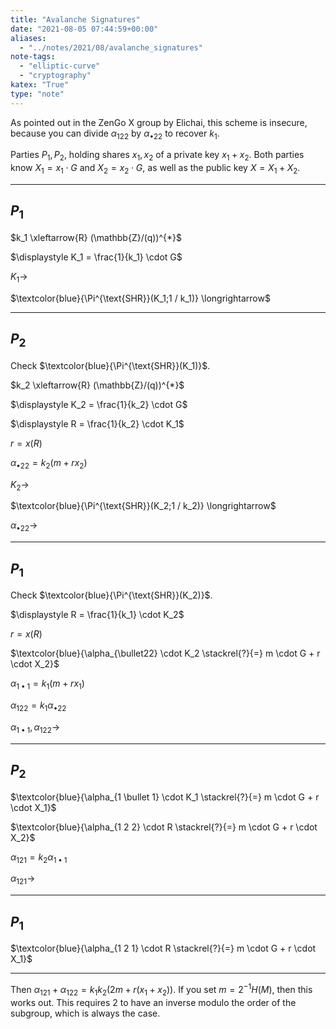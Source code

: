 ```yaml
---
title: "Avalanche Signatures"
date: "2021-08-05 07:44:59+00:00"
aliases:
  - "../notes/2021/08/avalanche_signatures"
note-tags:
  - "elliptic-curve"
  - "cryptography"
katex: "True"
type: "note"
---
```


As pointed out in the ZenGo X group by Elichai, this scheme is insecure, because
you can divide $\alpha_{122}$ by $\alpha_{\bullet22}$ to recover $k_1$.

Parties $P_1, P_2$, holding shares $x_1, x_2$ of a private key $x_1 + x_2$.
Both parties know $X_1 = x_1 \cdot G$ and $X_2 = x_2 \cdot G$, as well
as the public key $X = X_1 + X_2$.

---

## $P_1$

$k_1 \xleftarrow{R} (\mathbb{Z}/(q))^{*}$

$\displaystyle K_1 = \frac{1}{k_1} \cdot G$

$K_1 \longrightarrow$

$\textcolor{blue}{\Pi^{\text{SHR}}(K_1;1 / k_1)} \longrightarrow$

---

## $P_2$

Check $\textcolor{blue}{\Pi^{\text{SHR}}(K_1)}$.

$k_2 \xleftarrow{R} (\mathbb{Z}/(q))^{*}$

$\displaystyle K_2 = \frac{1}{k_2} \cdot G$

$\displaystyle R = \frac{1}{k_2} \cdot K_1$

$r = x(R)$

$\alpha_{\bullet22} = k_2(m + rx_2)$

$K_2 \longrightarrow$

$\textcolor{blue}{\Pi^{\text{SHR}}(K_2;1 / k_2)} \longrightarrow$

$\alpha_{\bullet22} \longrightarrow$

---

## $P_1$

Check $\textcolor{blue}{\Pi^{\text{SHR}}(K_2)}$.

$\displaystyle R = \frac{1}{k_1} \cdot K_2$

$r = x(R)$

$\textcolor{blue}{\alpha_{\bullet22} \cdot K_2 \stackrel{?}{=} m \cdot G + r \cdot X_2}$

$\alpha_{1 \bullet 1} = k_1 (m + r x_1)$

$\alpha_{1 2 2} = k_1 \alpha_{\bullet 22}$

$\alpha_{1 \bullet 1}, \alpha_{1 2 2} \longrightarrow$

---

## $P_2$

$\textcolor{blue}{\alpha_{1 \bullet 1} \cdot K_1 \stackrel{?}{=} m \cdot G + r \cdot X_1}$

$\textcolor{blue}{\alpha_{1 2 2} \cdot R \stackrel{?}{=} m \cdot G + r \cdot X_2}$

$\alpha_{1 2 1} = k_2 \alpha_{1 \bullet 1}$

$\alpha_{1 2 1} \longrightarrow$

---

## $P_1$

$\textcolor{blue}{\alpha_{1 2 1} \cdot R \stackrel{?}{=} m \cdot G + r \cdot X_1}$

---

Then $\alpha_{121} + \alpha_{122} = k_1k_2(2m + r(x_1 + x_2))$. If you set
$m = 2^{-1} H(M)$, then this works out. This requires $2$ to have an inverse modulo
the order of the subgroup, which is always the case.